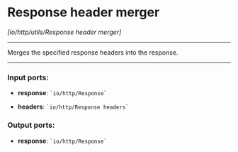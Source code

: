 # Response header merger

_[io/http/utils/Response header merger]_

---

Merges the specified response headers into the response.  

---

### Input ports:

* __response__: `` `io/http/Response` ``


* __headers__: `` `io/http/Response headers` ``

### Output ports:

* __response__: `` `io/http/Response` ``

